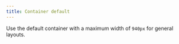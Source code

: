 ```yaml
---
title: Container default
---
```


Use the default container with a maximum width of <code>940px</code> for general layouts.
